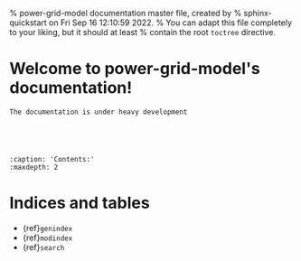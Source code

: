 <!--
SPDX-FileCopyrightText: 2022 Contributors to the Power Grid Model project <dynamic.grid.calculation@alliander.com>

SPDX-License-Identifier: MPL-2.0
-->

% power-grid-model documentation master file, created by
% sphinx-quickstart on Fri Sep 16 12:10:59 2022.
% You can adapt this file completely to your liking, but it should at least
% contain the root `toctree` directive.

# Welcome to power-grid-model's documentation!

```{warning}
The documentation is under heavy development
```

```{include} ../../README.md
```

```{include} ../graph-data-model.md
```

```{include} ../native-data-interface.md
```

```{include} ../python-api-reference.md
```


```{toctree}
:caption: 'Contents:'
:maxdepth: 2

```

# Indices and tables

- {ref}`genindex`
- {ref}`modindex`
- {ref}`search`
